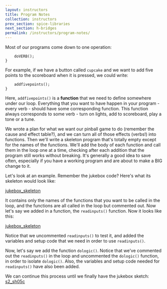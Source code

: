 ```yaml
---
layout: instructors
title: Program Notes
collection: instructors
prev_section: spice-libraries
next_section: h-bridges
permalink: /instructors/program-notes/
---
```


Most of our programs come down to one operation:

```if (CONDITION == TRUE){
    doVERB();
}
```

For example, if we have a button called ```cupcake``` and we want to add five points to the scoreboard when it is pressed, we could write:

```if (cupcake == LOW){
    addfivepoints();
}
```

Here, ```addfivepoints()``` is a **function** that we need to define somewhere under our loop. Everything that you want to have happen in your program - every verb - should have some corresponding function. This function always corresponds to some verb - turn on lights, add to scoreboard, play a tone or a tune.

We wrote a plan for what we want our pinball game to do (remember the cause and effect table?), and we can turn all of those effects (verbs!) into functions. Then we'll write a skeleton program that's totally empty except for the names of the functions. We'll add the body of each function and call them in the loop one at a time, checking after each addition that the program still works without breaking. It's generally a good idea to save often, especially if you have a working program and are about to make a BIG change to it. 

Let's look at an example. Remember the jukebox code? Here's what its skeleton would look like:

<a href="{{ site.baseurl }}/sketches/jukebox_skeleton.txt">jukebox_skeleton</a>

It contains only the names of the functions that you want to be called in the loop, and the functions are all called in the loop but commented out. Now let's say we added in a function, the ```readinputs()``` function. Now it looks like this:

<a href="{{ site.baseurl }}/sketches/jukebox_inprogress_1.txt">jukebox_skeleton</a>

Notice that we uncommented ```readinputs()``` to test it, and added the variables and setup code that we need in order to use ```readinputs()```.

Now, let's say we add the function ```dologic()```. Notice that we've commented out the ```readinputs()``` in the loop and uncommented the ```dologic()``` function, in order to isolate ```dologic()```. Also, the variables and setup code needed for ```readinputs()``` have also been added. 

We can continue this process until we finally have the jukebox sketch: <a href="{{ site.baseurl }}/sketches/s2_sh05c.txt">s2_sh05c</a>


